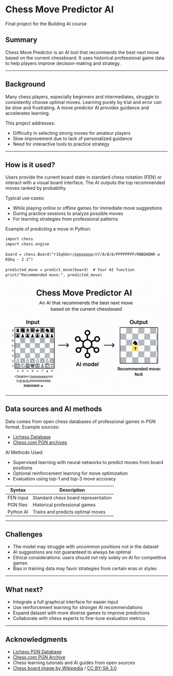 # Chess Move Predictor AI

Final project for the Building AI course

## Summary

Chess Move Predictor is an AI tool that recommends the best next move based on the current chessboard. It uses historical professional game data to help players improve decision-making and strategy.

---

## Background

Many chess players, especially beginners and intermediates, struggle to consistently choose optimal moves. Learning purely by trial and error can be slow and frustrating. A move predictor AI provides guidance and accelerates learning.

This project addresses:

* Difficulty in selecting strong moves for amateur players
* Slow improvement due to lack of personalized guidance
* Need for interactive tools to practice strategy

---

## How is it used?

Users provide the current board state in standard chess notation (FEN) or interact with a visual board interface. The AI outputs the top recommended moves ranked by probability.

Typical use cases:

* While playing online or offline games for immediate move suggestions
* During practice sessions to analyze possible moves
* For learning strategies from professional patterns

Example of predicting a move in Python:

```
import chess
import chess.engine

board = chess.Board("r1bqkbnr/pppppppp/n7/8/8/8/PPPPPPPP/RNBQKBNR w KQkq - 2 2")

predicted_move = predict_move(board)  # Your AI function
print("Recommended move:", predicted_move)
```

![Chess move predictor AI](Chess_move_predictor_AI.png)

---

## Data sources and AI methods

Data comes from open chess databases of professional games in PGN format. Example sources:

* [Lichess Database](https://database.lichess.org/)
* [Chess.com PGN archives](https://www.chess.com/games/archive)

AI Methods Used:

* Supervised learning with neural networks to predict moves from board positions
* Optional reinforcement learning for move optimization
* Evaluation using top-1 and top-3 move accuracy

| Syntax    | Description                         |
| --------- | ----------------------------------- |
| FEN input | Standard chess board representation |
| PGN files | Historical professional games       |
| Python AI | Trains and predicts optimal moves   |

---

## Challenges

* The model may struggle with uncommon positions not in the dataset
* AI suggestions are not guaranteed to always be optimal
* Ethical considerations: users should not rely solely on AI for competitive games
* Bias in training data may favor strategies from certain eras or styles

---

## What next?

* Integrate a full graphical interface for easier input
* Use reinforcement learning for stronger AI recommendations
* Expand dataset with more diverse games to improve predictions
* Collaborate with chess experts to fine-tune evaluation metrics

---

## Acknowledgments

* [Lichess PGN Database](https://database.lichess.org/)
* [Chess.com PGN Archive](https://www.chess.com/games/archive)
* Chess learning tutorials and AI guides from open sources
* [Chess board image by Wikipedia](https://upload.wikimedia.org/wikipedia/commons/4/4f/Chess_board_opening_staunton.jpg) / [CC BY-SA 3.0](https://creativecommons.org/licenses/by-sa/3.0)

